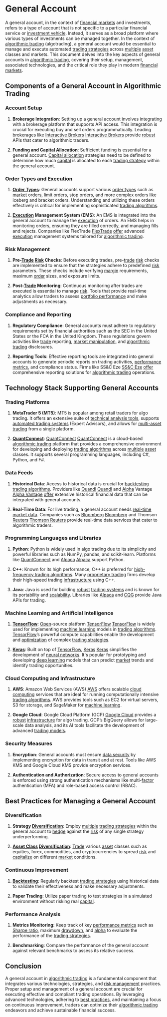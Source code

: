 # General Account

A general account, in the context of [financial markets](../f/financial_market.md) and investments, refers to a type of account that is not specific to a particular financial service or [investment vehicle](../i/investment_vehicle.md). Instead, it serves as a broad platform where various types of investments can be managed together. In the context of [algorithmic trading](../a/accountability.md) (algotrading), a general account would be essential to manage and execute automated [trading strategies](../t/trading_strategies.md) across [multiple](../m/multiple.md) [asset](../a/asset.md) classes and markets. This document delves into the key aspects of general accounts in [algorithmic trading](../a/accountability.md), covering their setup, management, associated technologies, and the critical role they play in modern [financial markets](../f/financial_market.md).

## Components of a General Account in Algorithmic Trading

### Account Setup

1. **Brokerage Integration**: Setting up a general account involves integrating with a brokerage platform that supports API access. This integration is crucial for executing buy and sell orders programmatically. Leading brokerages like [Interactive Brokers](../i/interactive_brokers.md) [Interactive Brokers](https://www.interactivebrokers.com) provide [robust](../r/robust.md) APIs that cater to algorithmic traders.

2. **Funding and [Capital Allocation](../c/capital_allocation.md)**: Sufficient funding is essential for a general account. [Capital allocation](../c/capital_allocation.md) strategies need to be defined to determine how much [capital](../c/capital.md) is allocated to each [trading strategy](../t/trading_strategy.md) within the general account.

### Order Types and Execution

1. **[Order Types](../o/order_types_in_trading.md)**: General accounts support various [order types](../o/order_types_in_trading.md) such as [market](../m/market.md) orders, limit orders, stop orders, and more complex orders like iceberg and bracket orders. Understanding and utilizing these orders effectively is critical for implementing sophisticated [trading algorithms](../t/trading_algorithms.md).

2. **[Execution](../e/execution.md) Management System (EMS)**: An EMS is integrated into the general account to manage the [execution](../e/execution.md) of orders. An EMS helps in monitoring orders, ensuring they are filled correctly, and managing fills and rejects. Companies like FlexTrade [FlexTrade](https://flextrade.com) [offer](../o/offer.md) advanced [execution](../e/execution.md) management systems tailored for [algorithmic trading](../a/accountability.md).

### Risk Management

1. **Pre-[Trade](../t/trade.md) [Risk](../r/risk.md) Checks**: Before executing trades, pre-[trade](../t/trade.md) [risk](../r/risk.md) checks are implemented to ensure that the strategies adhere to predefined [risk](../r/risk.md) parameters. These checks include verifying [margin](../m/margin.md) requirements, maximum [order](../o/order.md) sizes, and exposure limits.

2. **Post-[Trade](../t/trade.md) Monitoring**: Continuous monitoring after trades are executed is essential to manage [risk](../r/risk.md). Tools that provide real-time analytics allow traders to assess [portfolio performance](../p/portfolio_performance.md) and make adjustments as necessary.

### Compliance and Reporting

1. **Regulatory Compliance**: General accounts must adhere to regulatory requirements set by financial authorities such as the SEC in the United States or the FCA in the United Kingdom. These regulations govern activities like [trade](../t/trade.md) reporting, [market manipulation](../m/market_manipulation.md), and [algorithmic trading](../a/accountability.md) disclosures.

2. **Reporting Tools**: Effective reporting tools are integrated into general accounts to generate periodic reports on trading activities, [performance metrics](../p/performance_metrics.md), and compliance status. Firms like SS&C Eze [SS&C Eze](https://www.ezesoft.com) [offer](../o/offer.md) comprehensive reporting solutions for [algorithmic trading](../a/accountability.md) operations.

## Technology Stack Supporting General Accounts

### Trading Platforms

1. **MetaTrader 5 (MT5)**: MT5 is popular among retail traders for algo trading. It offers an extensive suite of [technical analysis tools](../t/technical_analysis_tools.md), supports [automated trading systems](../a/automated_trading_systems.md) (Expert Advisors), and allows for [multi-asset trading](../m/multi-asset_trading.md) from a single platform.

2. **[QuantConnect](../q/quantconnect.md)**: [QuantConnect](../q/quantconnect.md) [QuantConnect](https://www.quantconnect.com) is a cloud-based [algorithmic trading](../a/accountability.md) platform that provides a comprehensive environment for developing and deploying [trading algorithms](../t/trading_algorithms.md) across [multiple](../m/multiple.md) [asset](../a/asset.md) classes. It supports several programming languages, including C#, Python, and F#.

### Data Feeds

1. **Historical Data**: Access to historical data is crucial for [backtesting](../b/backtesting.md) [trading algorithms](../t/trading_algorithms.md). Providers like [Quandl](../q/quandl.md) [Quandl](https://www.quandl.com) and [Alpha](../a/alpha.md) Vantage [Alpha Vantage](https://www.alphavantage.co) [offer](../o/offer.md) extensive historical financial data that can be integrated with general accounts.

2. **Real-Time Data**: For live trading, a general account needs [real-time market data](../r/real-time_market_data.md). Companies such as [Bloomberg](../b/bloomberg.md) [Bloomberg](https://www.bloomberg.com/professional/) and Thomson [Reuters](../r/reuters.md) [Thomson Reuters](https://www.thomsonreuters.com/en.html) provide real-time data services that cater to algorithmic traders.

### Programming Languages and Libraries

1. **Python**: Python is widely used in algo trading due to its simplicity and powerful libraries such as NumPy, pandas, and scikit-learn. Platforms like [QuantConnect](../q/quantconnect.md) and [Alpaca](../a/alpaca.md) [Alpaca](https://alpaca.markets) support Python.

2. **C++**: Known for its high performance, C++ is preferred for [high-frequency trading algorithms](../h/high-frequency_trading_algorithms.md). Many [proprietary trading](../p/proprietary_trading.md) firms develop their high-speed trading [infrastructure](../i/infrastructure.md) using C++.

3. **Java**: Java is used for building [robust](../r/robust.md) [trading systems](../t/trading_systems.md) and is known for its portability and [scalability](../s/scalability.md). Libraries like [Alpaca](../a/alpaca.md) and [CQG](../c/cqg.md) provide Java APIs for trading.

### Machine Learning and Artificial Intelligence

1. **[TensorFlow](../t/tensorflow.md)**: [Open](../o/open.md)-source platform [TensorFlow](../t/tensorflow.md) [TensorFlow](https://www.tensorflow.org) is widely used for implementing [machine learning](../m/machine_learning.md) models in [trading algorithms](../t/trading_algorithms.md). [TensorFlow](../t/tensorflow.md)’s powerful compute capabilities enable the development and [optimization](../o/optimization.md) of complex [trading strategies](../t/trading_strategies.md).

2. **[Keras](../k/keras.md)**: Built on top of [TensorFlow](../t/tensorflow.md), [Keras](../k/keras.md) [Keras](https://keras.io) simplifies the development of [neural networks](../n/neural_networks_in_trading.md). It's popular for prototyping and developing [deep learning](../d/deep_learning.md) models that can predict [market](../m/market.md) trends and identify trading opportunities.

### Cloud Computing and Infrastructure

1. **AWS**: Amazon Web Services (AWS) [AWS](https://aws.amazon.com) offers scalable [cloud computing](../c/cloud_computing_in_trading.md) services that are ideal for running computationally intensive [trading algorithms](../t/trading_algorithms.md). AWS provides tools such as EC2 for virtual servers, S3 for storage, and SageMaker for [machine learning](../m/machine_learning.md).

2. **Google Cloud**: Google Cloud Platform (GCP) [Google Cloud](https://cloud.google.com) provides a [robust](../r/robust.md) [infrastructure](../i/infrastructure.md) for algo trading. GCP’s BigQuery allows for large-scale data analysis, and its AI tools facilitate the development of advanced [trading models](../t/trading_models.md).

### Security Measures

1. **Encryption**: General accounts must ensure [data security](../d/data_security_in_trading.md) by implementing encryption for data in transit and at rest. Tools like AWS KMS and Google Cloud KMS provide encryption services.

2. **Authentication and Authorization**: Secure access to general accounts is enforced using strong authentication mechanisms like multi-[factor](../f/factor.md) authentication (MFA) and role-based access control (RBAC).

## Best Practices for Managing a General Account

### Diversification

1. **Strategy [Diversification](../d/diversification.md)**: Employ [multiple](../m/multiple.md) [trading strategies](../t/trading_strategies.md) within the general account to [hedge](../h/hedge.md) against the [risk](../r/risk.md) of any single strategy underperforming.

2. **[Asset Class](../a/asset_class.md) [Diversification](../d/diversification.md)**: [Trade](../t/trade.md) various [asset](../a/asset.md) classes such as equities, forex, commodities, and cryptocurrencies to spread [risk](../r/risk.md) and [capitalize](../c/capitalize.md) on different [market](../m/market.md) conditions.

### Continuous Improvement

1. **[Backtesting](../b/backtesting.md)**: Regularly backtest [trading strategies](../t/trading_strategies.md) using historical data to validate their effectiveness and make necessary adjustments.

2. **Paper Trading**: Utilize paper trading to test strategies in a simulated environment without risking real [capital](../c/capital.md).

### Performance Analysis

1. **Metrics Monitoring**: Keep track of key [performance metrics](../p/performance_metrics.md) such as [Sharpe ratio](../s/sharpe_ratio.md), maximum [drawdown](../d/drawdown.md), and [alpha](../a/alpha.md) to evaluate the performance of the [trading strategies](../t/trading_strategies.md).

2. **Benchmarking**: Compare the performance of the general account against relevant benchmarks to assess its relative success.

## Conclusion

A general account in [algorithmic trading](../a/accountability.md) is a fundamental component that integrates various technologies, strategies, and [risk management](../r/risk_management.md) practices. Proper setup and management of a general account are crucial for executing effective and compliant trading operations. By leveraging advanced technologies, adhering to [best practices](../b/best_practices.md), and maintaining a focus on continuous improvement, traders can optimize their [algorithmic trading](../a/accountability.md) endeavors and achieve sustainable financial success.